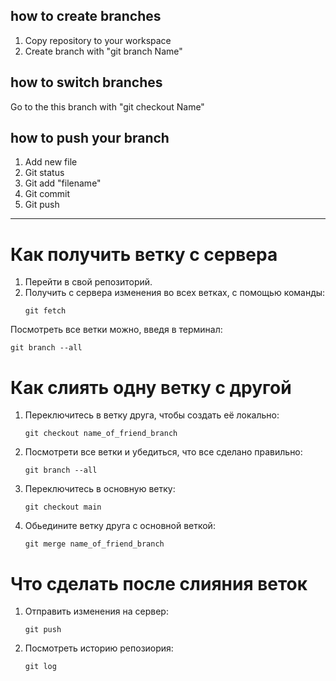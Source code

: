 ## how to create branches

1. Copy repository to your workspace
2. Create branch with "git branch Name"

## how to switch branches

Go to the this branch with "git checkout Name"

## how to push your branch

1. Add new file
2. Git status 
3. Git add "filename"
4. Git commit 
5. Git push

-----------------------------------------------------------
# Как получить ветку с сервера

1. Перейти в свой репозиторий.
2. Получить с сервера изменения во всех ветках, с помощью команды:
    ```
    git fetch
    ```

Посмотреть все ветки можно, введя в терминал:
```
git branch --all
```

# Как слиять одну ветку с другой

1. Переключитесь в ветку друга, чтобы создать её локально:
    ```
    git checkout name_of_friend_branch
    ```
2. Посмотрети все ветки и убедиться, что все сделано правильно: 
    ```
    git branch --all
    ```
3. Переключитесь в основную ветку: 
    ```
    git checkout main
    ```
4. Обьедините ветку друга с основной веткой: 
    ```
    git merge name_of_friend_branch
    ```

# Что сделать после слияния веток

1. Отправить изменения на сервер: 
    ```
    git push
    ```
2. Посмотреть историю репозиория: 
    ```
    git log
    ```